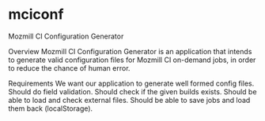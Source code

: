 mciconf
=======

Mozmill CI Configuration Generator

Overview
Mozmill CI Configuration Generator is an application that intends to generate valid configuration files for Mozmill CI on-demand jobs, in order to reduce the chance of human error.

Requirements
We want our application to generate well formed config files.
Should do field validation.
Should check if the given builds exists.
Should be able to load and check external files.
Should be able to save jobs and load them back (localStorage).
